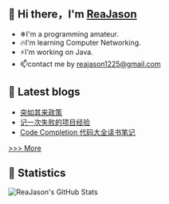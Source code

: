 ## 👋 Hi there，I'm [ReaJason](https://reajason.top)

- ❄I'm a programming amateur.
- 🔥I'm learning Computer Networking.
- ⚡I'm working on Java.
- 📫contact me by reajason1225@gmail.com

## 🎨 Latest blogs

- [突如其来政策](https://reajason.github.io/2022/09/21/HardExperience/)
- [记一次失败的项目经验](https://reajason.github.io/2022/07/11/FailureProjectExperience/)
- [Code Completion 代码大全读书笔记](https://reajason.github.io/2022/05/05/CodeCompletion/)

[>>> More](https://reajason.github.io/archives/)

## 🔰 Statistics

![ReaJason's GitHub Stats](https://github-readme-stats.vercel.app/api?username=reajason&show_icons=true&theme=tokyonight&cache_seconds=1800)
